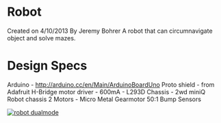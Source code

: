 Robot
=========
Created on 4/10/2013
By Jeremy Bohrer
A robot that can circumnavigate object and solve mazes.

Design Specs
=========

Arduino 				-	http://arduino.cc/en/Main/ArduinoBoardUno
Proto shield			- 	from Adafruit
H-Bridge motor driver	-	600mA - L293D
Chassis				- 	2wd miniQ Robot chassis
2 Motors				- 	Micro Metal Gearmotor 50:1
Bump Sensors

[![robot dualmode](https://github.com/jjbskir/robot/robot.jpg)](#features)